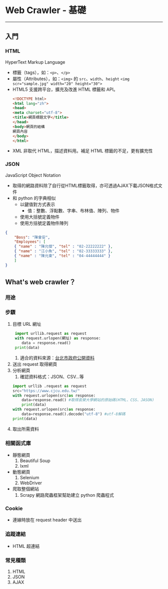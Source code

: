 # Web Crawler - 基礎

----
## 入門
### HTML
HyperText Markup Language
- 標籤（tags），如：`<p>`、`</p>`
- 屬性（Attributes），如：`<img>` 的 `src`、`width`、`height`
  `<img scr="sample.jpg" width="20" height="30">`
- HTML5 支援跨平台，擴充及改進 HTML 標籤和 API。
    ```html
    <!DOCTYPE html>
    <html lang="zh">
    <head>  
    <meta charset="utf-8">
    <title>網頁標題文字</title>
    </head>
    <body>網頁的結構
    網頁內容
    </body>
    </html>
    ```
- XML 非取代 HTML，描述資料用。補足 HTML 標籤的不足，更有擴充性

### JSON
JavaScript Object Notation
- 取得的網路資料除了自行從HTML標籤取得，亦可透過AJAX下載JSON格式文件
- 和 python 的字典相似
  - 以鍵值對方式表示
    - 值：整數、浮點數、字串、布林值、陣列、物件
  - 使用大括號定義物件
  - 使用方括號定義物件陣列

```json
{
    "Boss": "陳會安",
    "Employees": [
    { "name" : "陳允傑", "tel" : "02-22222222" },
    { "name" : "江小魚", "tel" : "02-33333333" },
    { "name" : "陳允東", "tel" : "04-44444444" }
    ]
}
```


## What's web crawler？
### 用途

### 步驟
1. 目標 URL 網址
   ```python
    import urllib.request as request
    with request.urlopen(網址) as response:
       data = response.read()
    print(data)
   ```
   1. 適合的資料來源：[台北市政府公開資料](http://data/taipei/)
2. 送出 request 取得網頁
3. 分析網頁
   1. 確認資料格式：JSON、CSV...等
    ```python
    import urllib .request as request
    src="https://www.cjcu.edu.tw/"
    with request.urlopen(src)as response:
        data=response.read() #取得長榮大學網站的原始碼(HTML、CSS、JASON)
        print(data)
    with request.urlopen(src)as response:
        data=response.read().decode("utf-8") #utf-8解碼
    print(data)
    ```
4. 取出所需資料

### 相關函式庫
- 靜態網頁
  1. Beautiful Soup
  2. lxml
- 動態網頁
  1. Selenium
  2. WebDriver
- 爬取整個網站
  1. Scrapy 網路爬蟲框架幫助建立 python 爬蟲程式

### Cookie
- 連線時放在 request header 中送出

### 追蹤連結
- HTML 超連結

### 常見種類
1. HTML
2. JSON
3. AJAX

